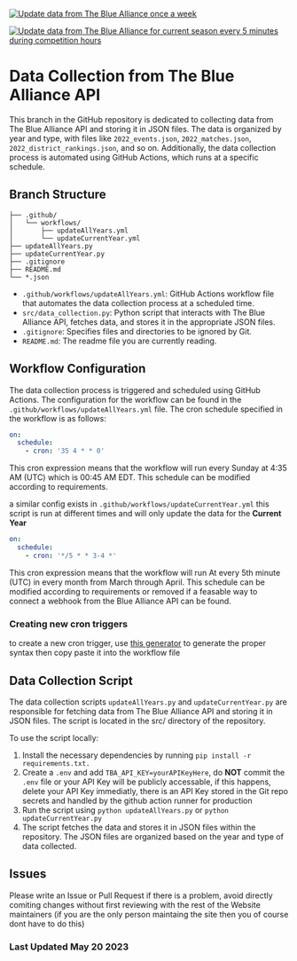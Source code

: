 [![Update data from The Blue Alliance once a week](https://github.com/Operation-P-E-A-C-C-E-Robotics/Operation-P-E-A-C-C-E-Robotics.github.io/actions/workflows/updateAllYears.yml/badge.svg)](https://github.com/Operation-P-E-A-C-C-E-Robotics/Operation-P-E-A-C-C-E-Robotics.github.io/actions/workflows/updateAllYears.yml)

[![Update data from The Blue Alliance for current season every 5 minutes during competition hours](https://github.com/Operation-P-E-A-C-C-E-Robotics/Operation-P-E-A-C-C-E-Robotics.github.io/actions/workflows/updateCurrentYear.yml/badge.svg)](https://github.com/Operation-P-E-A-C-C-E-Robotics/Operation-P-E-A-C-C-E-Robotics.github.io/actions/workflows/updateCurrentYear.yml)


# Data Collection from The Blue Alliance API

This branch in the GitHub repository is dedicated to collecting data from The Blue Alliance API and storing it in JSON files. The data is organized by year and type, with files like `2022_events.json`, `2022_matches.json`, `2022_district_rankings.json`, and so on. Additionally, the data collection process is automated using GitHub Actions, which runs at a specific schedule.

## Branch Structure
```
├── .github/
│   └── workflows/
│       ├── updateAllYears.yml
│       └── updateCurrentYear.yml
├── updateAllYears.py
├── updateCurrentYear.py 
├── .gitignore
├── README.md
└── *.json
```

- `.github/workflows/updateAllYears.yml`: GitHub Actions workflow file that automates the data collection process at a scheduled time.
- `src/data_collection.py`: Python script that interacts with The Blue Alliance API, fetches data, and stores it in the appropriate JSON files.
- `.gitignore`: Specifies files and directories to be ignored by Git.
- `README.md`: The readme file you are currently reading.

## Workflow Configuration

The data collection process is triggered and scheduled using GitHub Actions. The configuration for the workflow can be found in the `.github/workflows/updateAllYears.yml` file. The cron schedule specified in the workflow is as follows:

```yaml
on:
  schedule:
    - cron: '35 4 * * 0'

```

This cron expression means that the workflow will run every Sunday at 4:35 AM (UTC) which is 00:45 AM EDT. This schedule can be modified according to requirements.

a similar config exists in `.github/workflows/updateCurrentYear.yml` this script is run at different times and will only update the data for the **Current Year**

```yaml
on:  
  schedule:
    - cron: '*/5 * * 3-4 *'

```

This cron expression means that the workflow will run At every 5th minute (UTC) in every month from March through April. This schedule can be modified according to requirements or removed if a feasable way to connect a webhook from the Blue Alliance API can be found.

### Creating new cron triggers
to create a new cron trigger, use [this generator](https://crontab.guru/) to generate the proper syntax then copy paste it into the workflow file

## Data Collection Script
The data collection scripts `updateAllYears.py` and `updateCurrentYear.py` are responsible for fetching data from The Blue Alliance API and storing it in JSON files. The script is located in the src/ directory of the repository.

To use the script locally:

1. Install the necessary dependencies by running `pip install -r requirements.txt.`
2. Create a `.env` and add `TBA_API_KEY=yourAPIKeyHere`, do **NOT** commit the `.env` file or your API Key will be publicly accessable, if this happens, delete your API Key immediatly, there is an API Key stored in the Git repo secrets and handled by the github action runner for production
3. Run the script using `python updateAllYears.py` or `python updateCurrentYear.py`
4. The script fetches the data and stores it in JSON files within the repository. The JSON files are organized based on the year and type of data collected.


## Issues
Please write an Issue or Pull Request if there is a problem, avoid directly comiting changes without first reviewing with the rest of the Website maintainers (if you are the only person maintaing the site then you of course dont have to do this)

### Last Updated May 20 2023